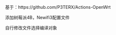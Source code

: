 <p>基于：https://github.com/P3TERX/Actions-OpenWrt</p>
<p>添加树莓派4B，Newifi3配置文件</p>
<p>自行修改文件选择编译对象</p>
<img src="" />
